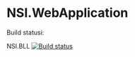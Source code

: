 # NSI.WebApplication

Build statusi:

NSI.BLL [![Build status](https://ci.appveyor.com/api/projects/status/rajj4nm7nrm9snux?svg=true)](https://ci.appveyor.com/project/spahicharis/nsi-webapplication)
